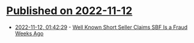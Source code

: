 # [Published on 2022-11-12](index.md)

* [2022-11-12, 01:42:29](https://news.ycombinator.com/item?id=33569145) - [Well Known Short Seller Claims SBF Is a Fraud Weeks Ago](https://www.youtube.com/watch?v=VbDiWXFxqr8)
